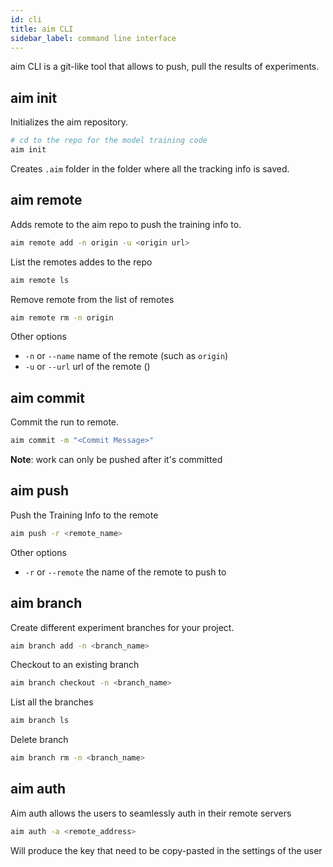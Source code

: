 ```yaml
---
id: cli
title: aim CLI
sidebar_label: command line interface
---
```

aim CLI is a git-like tool that allows to push, pull the results of experiments.

## aim init
Initializes the aim repository.
```sh
# cd to the repo for the model training code
aim init
```
Creates `.aim` folder in the folder where all the tracking info is saved.

## aim remote
Adds remote to the aim repo to push the training info to.
```sh
aim remote add -n origin -u <origin url>
```
List the remotes addes to the repo
```sh
aim remote ls
```
Remove remote from the list of remotes
```sh
aim remote rm -n origin
```

Other options
- `-n` or `--name` name of the remote (such as `origin`)
- `-u` or `--url` url of the remote ()

## aim commit
Commit the run to remote.
```sh
aim commit -m "<Commit Message>"
```
**Note**: work can only be pushed after it's committed

## aim push
Push the Training Info to the remote
```sh
aim push -r <remote_name>
```
Other options
- `-r` or `--remote` the name of the remote to push to

## aim branch
Create different experiment branches for your project.
```sh
aim branch add -n <branch_name>
```
Checkout to an existing branch
```sh
aim branch checkout -n <branch_name>
```
List all the branches
```sh
aim branch ls
```
Delete branch
```sh
aim branch rm -n <branch_name>
```

## aim auth
Aim auth allows the users to seamlessly auth in their remote servers
```sh
aim auth -a <remote_address>
```
Will produce the key that need to be copy-pasted in the settings of the user
